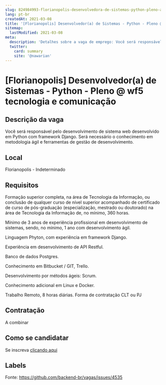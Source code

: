 ```yaml
---
slug: 824984993-florianopolis-desenvolvedora-de-sistemas-python-pleno-at-wf5-tecnologia-e-comunicacao
lang: pt-br
createdAt: 2021-03-08
title: '[Florianopolis] Desenvolvedor(a) de Sistemas - Python - Pleno @ wf5 tecnologia e comunicação - Vaga de Emprego'
sitemap:
  lastModified: 2021-03-08
meta:
  description: 'Detalhes sobre a vaga de emprego: Você será responsável pelo desenvolvimento de sistema web desenvolvido em Python com framework Django. Será necessário o conhecimento em metodologia ágil e ferramentas de gestão de desenvolvimento.'
  twitter:
    card: summary
    site: '@nawarian'
---
```


# [Florianopolis] Desenvolvedor(a) de Sistemas - Python - Pleno @ wf5 tecnologia e comunicação

## Descrição da vaga

Você será responsável pelo desenvolvimento de sistema web desenvolvido em Python com framework Django. Será necessário o conhecimento em metodologia ágil e ferramentas de gestão de desenvolvimento.

## Local

Florianopolis - Indeterminado

## Requisitos

Formação superior completa, na área de Tecnologia da Informação, ou conclusão de qualquer curso de nível superior acompanhado de certificado de curso de pós-graduação (especialização, mestrado ou doutorado) na área de Tecnologia da Informação de, no mínimo, 360 horas.

Mínimo de 3 anos de experiência profissional em desenvolvimento de sistemas, sendo, no mínimo, 1 ano com desenvolvimento ágil.

Linguagem Phyton, com experiência em framework Django.

Experiência em desenvolvimento de API Restful.

Banco de dados Postgres.

Conhecimento em Bitbucket / GIT, Trello.

Desenvolvimento por métodos ágeis: Scrum.

Conhecimento adicional em Linux e Docker.

Trabalho Remoto, 8 horas diárias.
Forma de contratação CLT ou PJ

## Contratação

A combinar

## Como se candidatar

Se inscreva [clicando aqui](https://www.pyjobs.com.br/job/2239)

## Labels



Fonte: https://github.com/backend-br/vagas/issues/4535